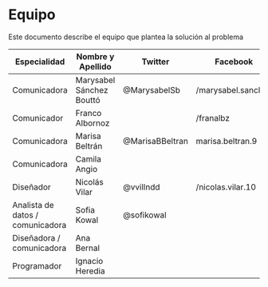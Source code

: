 # Equipo

Este documento describe el equipo que plantea la solución al problema

| Especialidad                | Nombre y Apellido     | Twitter | Facebook | Instagram+ | Email | Linkedin |
| --------------------------- | --------------------- | ------- | -------- | ------- | --------------- | --- |
|Comunicadora | Marysabel Sánchez Bouttó | @MarysabelSb | /marysabel.sanchez | instagram.com/marysabelsb |
|Comunicador | Franco Albornoz          |              | /franalbz          | instagram.com/franshot |
|Comunicadora | Marisa Beltrán           | @MarisaBBeltran | marisa.beltran.9 | instagram.com/marisabbeltran |
|Comunicadora | Camila Angio             | | |  | camila.a.angio@gmail.com | linkedin.com/camilaangio |             
|Diseñador | Nicolás Vilar            | @vvillndd | /nicolas.vilar.10 |
|Analista de datos / comunicadora | Sofia Kowal | @sofikowal | 
|Diseñadora / comunicadora | Ana Bernal | 
|Programador | Ignacio Heredia | | | | ignacio.nh@gmail.com |
